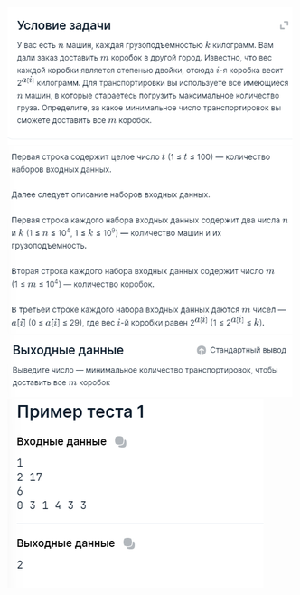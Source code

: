 ![img.png](asset/img.png)![img_1.png](asset/img_1.png)![img_2.png](asset/img_2.png)![img_3.png](asset/img_3.png)